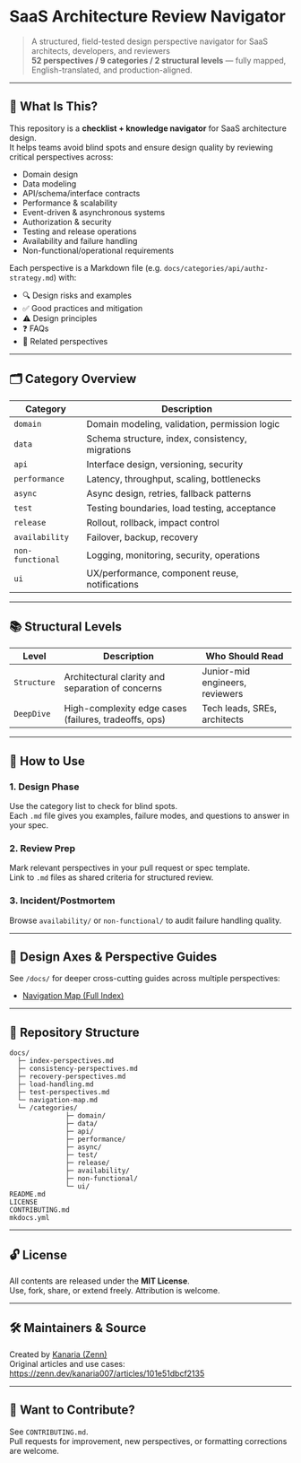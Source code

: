 # SaaS Architecture Review Navigator

> A structured, field-tested design perspective navigator for SaaS architects, developers, and reviewers  
> **52 perspectives / 9 categories / 2 structural levels** — fully mapped, English-translated, and production-aligned.

---

## 🧭 What Is This?

This repository is a **checklist + knowledge navigator** for SaaS architecture design.  
It helps teams avoid blind spots and ensure design quality by reviewing critical perspectives across:

- Domain design
- Data modeling
- API/schema/interface contracts
- Performance & scalability
- Event-driven & asynchronous systems
- Authorization & security
- Testing and release operations
- Availability and failure handling
- Non-functional/operational requirements

Each perspective is a Markdown file (e.g. `docs/categories/api/authz-strategy.md`) with:

- 🔍 Design risks and examples  
- ✅ Good practices and mitigation  
- ⚠️ Design principles  
- ❓ FAQs  
- 🔗 Related perspectives  

---

## 🗂 Category Overview

| Category | Description |
|----------|-------------|
| `domain` | Domain modeling, validation, permission logic |
| `data` | Schema structure, index, consistency, migrations |
| `api` | Interface design, versioning, security |
| `performance` | Latency, throughput, scaling, bottlenecks |
| `async` | Async design, retries, fallback patterns |
| `test` | Testing boundaries, load testing, acceptance |
| `release` | Rollout, rollback, impact control |
| `availability` | Failover, backup, recovery |
| `non-functional` | Logging, monitoring, security, operations |
| `ui` | UX/performance, component reuse, notifications |

---

## 📚 Structural Levels

| Level | Description | Who Should Read |
|-------|-------------|-----------------|
| `Structure` | Architectural clarity and separation of concerns | Junior-mid engineers, reviewers |
| `DeepDive` | High-complexity edge cases (failures, tradeoffs, ops) | Tech leads, SREs, architects |

---

## 🚀 How to Use

### 1. Design Phase
Use the category list to check for blind spots.  
Each `.md` file gives you examples, failure modes, and questions to answer in your spec.

### 2. Review Prep
Mark relevant perspectives in your pull request or spec template.  
Link to `.md` files as shared criteria for structured review.

### 3. Incident/Postmortem
Browse `availability/` or `non-functional/` to audit failure handling quality.

---

## 🧠 Design Axes & Perspective Guides

See `/docs/` for deeper cross-cutting guides across multiple perspectives:

- [Navigation Map (Full Index)](./docs/navigation-map.md)

---

## 📁 Repository Structure

```
docs/
  ├─ index-perspectives.md
  ├─ consistency-perspectives.md
  ├─ recovery-perspectives.md
  ├─ load-handling.md
  ├─ test-perspectives.md
  └─ navigation-map.md
  └─ /categories/
              ├─ domain/
              ├─ data/
              ├─ api/
              ├─ performance/
              ├─ async/
              ├─ test/
              ├─ release/
              ├─ availability/
              ├─ non-functional/
              └─ ui/
README.md
LICENSE
CONTRIBUTING.md
mkdocs.yml
```

---

## 🔓 License

All contents are released under the **MIT License**.  
Use, fork, share, or extend freely. Attribution is welcome.

---

## 🛠 Maintainers & Source

Created by [Kanaria (Zenn)](https://zenn.dev/kanaria007)  
Original articles and use cases:  
https://zenn.dev/kanaria007/articles/101e51dbcf2135

---

## 🧭 Want to Contribute?

See `CONTRIBUTING.md`.  
Pull requests for improvement, new perspectives, or formatting corrections are welcome.

